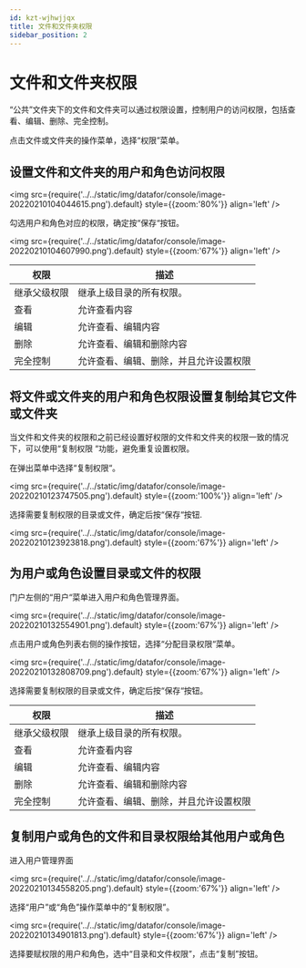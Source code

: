 ```yaml
---
id: kzt-wjhwjjqx
title: 文件和文件夹权限
sidebar_position: 2
---
```

# 文件和文件夹权限

“公共”文件夹下的文件和文件夹可以通过权限设置，控制用户的访问权限，包括查看、编辑、删除、完全控制。

点击文件或文件夹的操作菜单，选择“权限”菜单。

## 设置文件和文件夹的用户和角色访问权限

<img src={require('../../static/img/datafor/console/image-20220210104044615.png').default} 
  style={{zoom:'80%'}}
  align='left'
/> 
<div style={{clear:"both"}}></div>

勾选用户和角色对应的权限，确定按“保存“按钮。

<img src={require('../../static/img/datafor/console/image-20220210104607990.png').default} 
  style={{zoom:'67%'}}
  align='left'
/> 
<div style={{clear:"both"}}></div>

| 权限         | 描述                                   |
| ------------ | -------------------------------------- |
| 继承父级权限 | 继承上级目录的所有权限。               |
| 查看         | 允许查看内容                           |
| 编辑         | 允许查看、编辑内容                     |
| 删除         | 允许查看、编辑和删除内容               |
| 完全控制     | 允许查看、编辑、删除，并且允许设置权限 |

## 将文件或文件夹的用户和角色权限设置复制给其它文件或文件夹

当文件和文件夹的权限和之前已经设置好权限的文件和文件夹的权限一致的情况下，可以使用“复制权限 “功能，避免重复设置权限。

在弹出菜单中选择“复制权限“。

<img src={require('../../static/img/datafor/console/image-20220210123747505.png').default} 
  style={{zoom:'100%'}}
  align='left'
/> 
<div style={{clear:"both"}}></div>

选择需要复制权限的目录或文件，确定后按“保存“按钮.

<img src={require('../../static/img/datafor/console/image-20220210123923818.png').default} 
  style={{zoom:'67%'}}
  align='left'
/> 
<div style={{clear:"both"}}></div>

## 为用户或角色设置目录或文件的权限

门户左侧的“用户“菜单进入用户和角色管理界面。

<img src={require('../../static/img/datafor/console/image-20220210132554901.png').default} 
  style={{zoom:'67%'}}
  align='left'
/> 
<div style={{clear:"both"}}></div>

点击用户或角色列表右侧的操作按钮，选择“分配目录权限“菜单。

<img src={require('../../static/img/datafor/console/image-20220210132808709.png').default} 
  style={{zoom:'67%'}}
  align='left'
/> 
<div style={{clear:"both"}}></div>

选择需要复制权限的目录或文件，确定后按“保存“按钮。

| 权限         | 描述                                   |
| ------------ | -------------------------------------- |
| 继承父级权限 | 继承上级目录的所有权限。               |
| 查看         | 允许查看内容                           |
| 编辑         | 允许查看、编辑内容                     |
| 删除         | 允许查看、编辑和删除内容               |
| 完全控制     | 允许查看、编辑、删除，并且允许设置权限 |

## 复制用户或角色的文件和目录权限给其他用户或角色

进入用户管理界面

<img src={require('../../static/img/datafor/console/image-20220210134558205.png').default} 
  style={{zoom:'67%'}}
  align='left'
/> 
<div style={{clear:"both"}}></div>

选择“用户”或“角色”操作菜单中的“复制权限”。

<img src={require('../../static/img/datafor/console/image-20220210134901813.png').default} 
  style={{zoom:'67%'}}
  align='left'
/> 
<div style={{clear:"both"}}></div>

选择要赋权限的用户和角色，选中“目录和文件权限”，点击“复制”按钮。